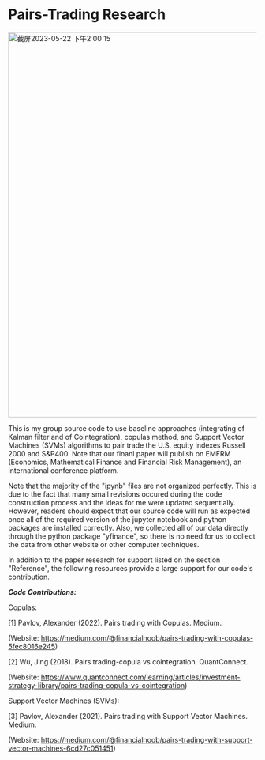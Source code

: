 # Pairs-Trading Research

<img width="779" alt="截屏2023-05-22 下午2 00 15" src="https://github.com/jh6208/Pairs-Trading-Research/assets/122949623/ca08cbc6-670b-4ee0-afd6-852c325d008e">


This is my group source code to use baseline approaches (integrating of Kalman filter and of Cointegration), copulas method, and Support Vector Machines (SVMs) algorithms to pair trade the U.S. equity indexes Russell 2000 and S&P400. Note that our finanl paper will publish on EMFRM (Economics, 
Mathematical Finance and Financial Risk Management), an international conference platform.

Note that the majority of the "ipynb" files are not organized perfectly. This is due to the fact that many small revisions occured during the 
code construction process and the ideas for me were updated sequentially. However, readers should expect that our source code will run as expected
once all of the required version of the jupyter notebook and python packages are installed correctly. Also, we collected all of our data directly
through the python package "yfinance", so there is no need for us to collect the data from other website or other computer techniques.

In addition to the paper research for support listed on the section "Reference",  the following resources provide a large support for our code's contribution.

***Code Contributions:***

Copulas:

[1] Pavlov, Alexander (2022). Pairs trading with Copulas. Medium.

(Website: https://medium.com/@financialnoob/pairs-trading-with-copulas-5fec8016e245)

[2] Wu, Jing (2018). Pairs trading-copula vs cointegration. QuantConnect.

(Website: https://www.quantconnect.com/learning/articles/investment-strategy-library/pairs-trading-copula-vs-cointegration)

Support Vector Machines (SVMs):

[3] Pavlov, Alexander (2021). Pairs trading with Support Vector Machines. Medium.

(Website: https://medium.com/@financialnoob/pairs-trading-with-support-vector-machines-6cd27c051451)

